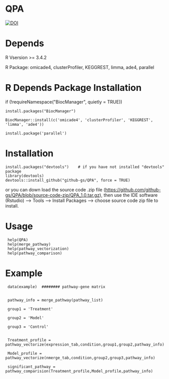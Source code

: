 
# QPA
[![DOI](https://zenodo.org/badge/171402784.svg)](https://zenodo.org/badge/latestdoi/171402784)

# Depends
R Vsersion >= 3.4.2

R Package: omicade4, clusterProfiler, KEGGREST, limma, ade4, parallel

# R Depends Package Installation
if (!requireNamespace("BiocManager", quietly = TRUE))

    install.packages("BiocManager")
    
    BiocManager::install(c('omicade4', 'clusterProfiler', 'KEGGREST', 'limma', 'ade4'))

    install.package('parallel')
    
    
# Installation

    install.packages("devtools")    # if you have not installed "devtools" package
    library(devtools)
    devtools::install_github("github-gs/QPA", force = TRUE)

or you can down load the source code .zip file (https://github.com/github-gs/QPA/blob/source-code-zip/QPA_1.0.tar.gz), then use the IDE software (Rstudio) --> Tools --> Install Packages --> choose source code zip file to install. 


# Usage
     help(QPA)
     help(merge_pathway)
     help(pathway_vectorization)
     help(pathway_comparison)

# Example

     data(example)  ######## pathway-gene matrix


     pathway_info = merge_pathway(pathway_list)

     group1 = 'Treatment'

     group2 = 'Model'

     group3 = 'Control'


     Treatment_profile = pathway_vectorize(expression_tab,condition,group1,group2,pathway_info)

     Model_profile = pathway_vectorize(nmerge_tab,condition,group2,group3,pathway_info)

     significant_pathway = pathway_comparision(Treatment_profile,Model_profile,pathway_info)
